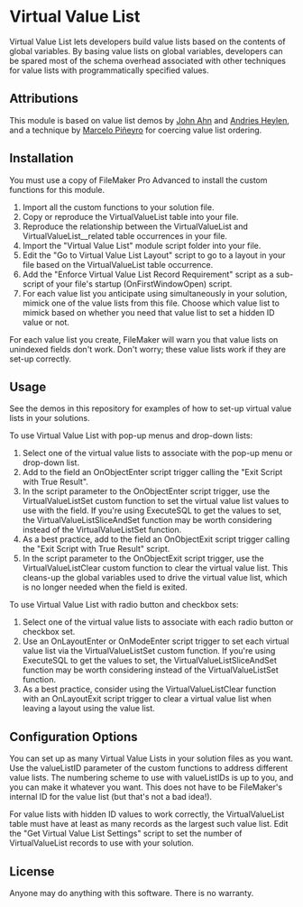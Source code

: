 # Virtual Value List

Virtual Value List lets developers build value lists based on the contents of global variables. By basing value lists on global variables, developers can be spared most of the schema overhead associated with other techniques for value lists with programmatically specified values.

## Attributions

This module is based on value list demos by [John Ahn][1] and [Andries Heylen][2], and a technique by [Marcelo Piñeyro][3] for coercing value list ordering.

[1]: http://www.filemakerhacks.com/?p=5357 "FM 12 ExecuteSQL 'Unconference' Session"
[2]: http://www.filemakerhacks.com/?p=5412 "Magic Value Lists"
[3]: http://www.soliantconsulting.com/blog/2012/09/extending-filemaker-pro’s-value-list-sort-capabilities-using-char-function "Extending FileMaker Pro's value list sort capabilities using the Char() function"

## Installation

You must use a copy of FileMaker Pro Advanced to install the custom functions for this module.

1. Import all the custom functions to your solution file.
2. Copy or reproduce the VirtualValueList table into your file.
3. Reproduce the relationship between the VirtualValueList and VirtualValueList__related table occurrences in your file.
4. Import the "Virtual Value List" module script folder into your file.
5. Edit the "Go to Virtual Value List Layout" script to go to a layout in your file based on the VirtualValueList table occurrence.
6. Add the "Enforce Virtual Value List Record Requirement" script as a sub-script of your file's startup (OnFirstWindowOpen) script.
7. For each value list you anticipate using simultaneously in your solution, mimick one of the value lists from this file. Choose which value list to mimick based on whether you need that value list to set a hidden ID value or not.

For each value list you create, FileMaker will warn you that value lists on unindexed fields don't work. Don't worry; these value lists work if they are set-up correctly.

## Usage

See the demos in this repository for examples of how to set-up virtual value lists in your solutions.

To use Virtual Value List with pop-up menus and drop-down lists:
1. Select one of the virtual value lists to associate with the pop-up menu or drop-down list.
2. Add to the field an OnObjectEnter script trigger calling the "Exit Script with True Result".
3. In the script parameter to the OnObjectEnter script trigger, use the VirtualValueListSet custom function to set the virtual value list values to use with the field. If you're using ExecuteSQL to get the values to set, the VirtualValueListSliceAndSet function may be worth considering instead of the VirtualValueListSet function.
4. As a best practice, add to the field an OnObjectExit script trigger calling the "Exit Script with True Result" script.
5. In the script parameter to the OnObjectExit script trigger, use the VirtualValueListClear custom function to clear the virtual value list. This cleans-up the global variables used to drive the virtual value list, which is no longer needed when the field is exited.

To use Virtual Value List with radio button and checkbox sets:
1. Select one of the virtual value lists to associate with each radio button or checkbox set.
2. Use an OnLayoutEnter or OnModeEnter script trigger to set each virtual value list via the VirtualValueListSet custom function. If you're using ExecuteSQL to get the values to set, the VirtualValueListSliceAndSet function may be worth considering instead of the VirtualValueListSet function.
3. As a best practice, consider using the VirtualValueListClear function with an OnLayoutExit script trigger to clear a virtual value list when leaving a layout using the value list.

## Configuration Options

You can set up as many Virtual Value Lists in your solution files as you want. Use the valueListID parameter of the custom functions to address different value lists. The numbering scheme to use with valueListIDs is up to you, and you can make it whatever you want. This does not have to be FileMaker's internal ID for the value list (but that's not a bad idea!).

For value lists with hidden ID values to work correctly, the VirtualValueList table must have at least as many records as the largest such value list. Edit the "Get Virtual Value List Settings" script to set the number of VirtualValueList records to use with your solution.

## License

Anyone may do anything with this software. There is no warranty.